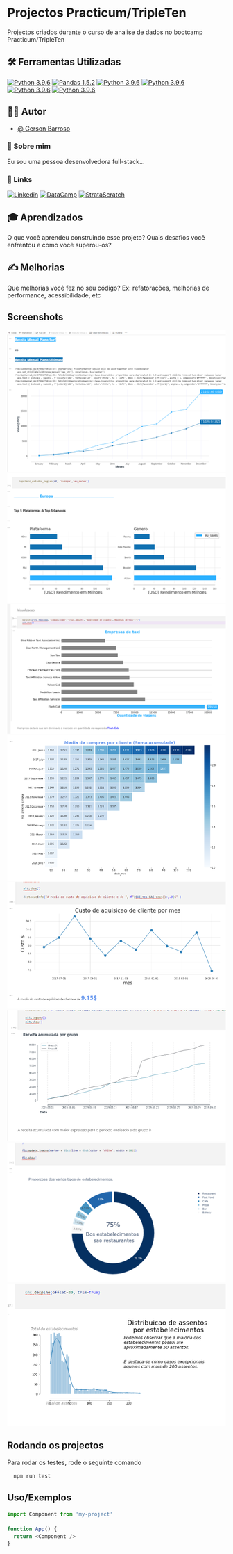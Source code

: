 # Projectos Practicum/TripleTen

Projectos criados durante o curso de analise de dados no bootcamp Practicum/TripleTen

## 🛠 Ferramentas Utilizadas

[![Python 3.9.6](https://img.shields.io/badge/Python_v3.9.6-3776AB?style=for-the-badge&logo=python)](https://www.python.org/downloads/release/python-396/)  [![Pandas 1.5.2](https://img.shields.io/badge/Pandas_v1.5.2-150458?style=for-the-badge&logo=pandas)](https://pypi.org/project/pandas/1.5.2/)  [![Python 3.9.6](https://img.shields.io/badge/Numpy_v3.9.6-013243?style=for-the-badge&logo=Numpy)](https://www.python.org/downloads/release/python-396/)  [![Python 3.9.6](https://img.shields.io/badge/Jupyter_v3.9.6-F37626?style=for-the-badge&logo=jupyter)](https://www.python.org/downloads/release/python-396/)  [![Python 3.9.6](https://img.shields.io/badge/Plotly_v3.9.6-3F4F75?style=for-the-badge&logo=plotly)](https://www.python.org/downloads/release/python-396/)  [![Python 3.9.6](https://img.shields.io/badge/Seaborn_v3.9.6-gray?style=for-the-badge)](https://www.python.org/downloads/release/python-396/)

## 👨‍💻 Autor

- [@ Gerson Barroso](https://www.github.com/octokatherine)

### 🚀 Sobre mim

Eu sou uma pessoa desenvolvedora full-stack...

### 🔗 Links

[![Linkedin](https://img.shields.io/badge/Gerson_Barroso-0A66C2?style=for-the-badge&logo=linkedin&logoColor=white)](https://www.linkedin.com/in/gerson-barroso-424918128/)
[![DataCamp](https://img.shields.io/badge/datacamp-03EF62?style=for-the-badge&logo=datacamp&logoColor=white)](https://www.datacamp.com/portfolio/gersonbarroso)
[![StrataScratch](https://img.shields.io/badge/StrataScratch-00a699?style=for-the-badge)](https://platform.stratascratch.com/user/gb)

## 🎓 Aprendizados

O que você aprendeu construindo esse projeto? Quais desafios você enfrentou e como você superou-os?

## ✍️ Melhorias

Que melhorias você fez no seu código? Ex: refatorações, melhorias de performance, acessibilidade, etc

## Screenshots

![Projecto 4](screenshots/proj4.png)
![Projecto 5](screenshots/proj5.png)
![Projecto 6](screenshots/proj6.png)
![Projecto 7](screenshots/proj7.png)
![Projecto 7_2](screenshots/proj7_2.png)
![Projecto 8](screenshots/proj8.png)
![Projecto 9](screenshots/proj9.png)
![Projecto 9](screenshots/proj9_1.png)

## Rodando os projectos

Para rodar os testes, rode o seguinte comando

```bash
  npm run test
```

## Uso/Exemplos

```javascript
import Component from 'my-project'

function App() {
  return <Component />
}
```
